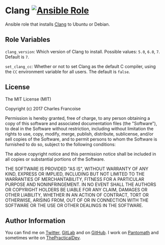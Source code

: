 Clang [![Ansible Role](https://img.shields.io/ansible/role/d/21596.svg)](https://galaxy.ansible.com/loderunner/clang/)
=====

Ansible role that installs [Clang](https://clang.llvm.org/) to Ubuntu or Debian.

Role Variables
--------------

`clang_version`: Which version of Clang to install. Possible values: `5.0`, `6.0`, `7`. Default is `7`.

`set_clang_cc`: Whether or not to set Clang as the default C compiler, using the `CC` environment variable for all users. The default is `false`.

License
-------

The MIT License (MIT)

Copyright (c) 2017 Charles Francoise

Permission is hereby granted, free of charge, to any person obtaining a copy of this software and associated documentation files (the "Software"), to deal in the Software without restriction, including without limitation the rights to use, copy, modify, merge, publish, distribute, sublicense, and/or sell copies of the Software, and to permit persons to whom the Software is furnished to do so, subject to the following conditions:

The above copyright notice and this permission notice shall be included in all copies or substantial portions of the Software.

THE SOFTWARE IS PROVIDED "AS IS", WITHOUT WARRANTY OF ANY KIND, EXPRESS OR IMPLIED, INCLUDING BUT NOT LIMITED TO THE WARRANTIES OF MERCHANTABILITY, FITNESS FOR A PARTICULAR PURPOSE AND NONINFRINGEMENT. IN NO EVENT SHALL THE AUTHORS OR COPYRIGHT HOLDERS BE LIABLE FOR ANY CLAIM, DAMAGES OR OTHER LIABILITY, WHETHER IN AN ACTION OF CONTRACT, TORT OR OTHERWISE, ARISING FROM, OUT OF OR IN CONNECTION WITH THE SOFTWARE OR THE USE OR OTHER DEALINGS IN THE SOFTWARE.

Author Information
------------------

You can find me on [Twitter](https://twitter.com/loderunnr), [GitLab](https://gitlab.com/loderunner) and on [GitHub](https://github.com/loderunner/). I work on [Pantomath](https://pantomath.io) and sometimes write on [ThePracticalDev](https://dev.to/loderunner).
